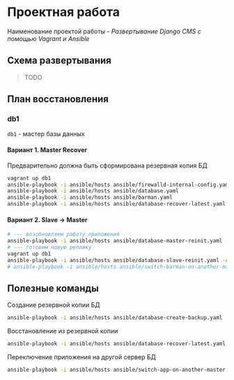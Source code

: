 # Проектная работа

Наименование проектой работы - *Развертывание Django CMS с помощью Vagrant и Ansible*

## Схема развертывания

> TODO

## План восстановления

### db1

`db1` - мастер базы данных

#### Вариант 1. Master Recover

Предварительно должна быть сформирована резервная копия БД

```bash
vagrant up db1
ansible-playbook -i ansible/hosts ansible/firewalld-internal-config.yaml
ansible-playbook -i ansible/hosts ansible/database.yaml
ansible-playbook -i ansible/hosts ansible/barman.yaml
ansible-playbook -i ansible/hosts ansible/database-recover-latest.yaml -e master=db1 -e master_ip=10.10.1.131 -e slave=db2
```

#### Вариант 2. Slave -> Master

```bash
# --- возобновляем работу приложения
ansible-playbook -i ansible/hosts ansible/database-master-reinit.yaml -e target=db2 -e master_ip=10.10.1.132
# --- готовим новую реплику
vagrant up db1
ansible-playbook -i ansible/hosts ansible/database-slave-reinit.yaml -e target=db1 -e master=db2 -e master_ip=10.10.1.132
# ansible-playbook -i ansible/hosts ansible/switch-barman-on-another-master.yaml
```


## Полезные команды

Создание резервной копии БД
```bash
ansible-playbook -i ansible/hosts ansible/database-create-backup.yaml -e master=db1
```

Восстановление из резервной копии
```bash
ansible-playbook -i ansible/hosts ansible/database-recover-latest.yaml -e master=db1 -e master_ip=10.10.1.131 -e slave=db2
```

Переключение приложения на другой сервер БД
```bash
ansible-playbook -i ansible/hosts ansible/switch-app-on-another-master.yaml -e master_ip=10.10.1.131
```
